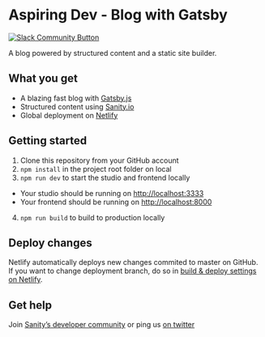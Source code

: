 # Aspiring Dev - Blog with Gatsby 

[![Slack Community Button](https://slack.sanity.io/badge.svg)](https://slack.sanity.io/)

A blog powered by structured content and a static site builder.

## What you get

- A blazing fast blog with [Gatsby.js](https://gatsbyjs.org)
- Structured content using [Sanity.io](https://www.sanity.io)
- Global deployment on [Netlify](https://netlify.com)

## Getting started

1. Clone this repository from your GitHub account
2. `npm install` in the project root folder on local
3. `npm run dev` to start the studio and frontend locally
- Your studio should be running on [http://localhost:3333](http://localhost:3333)
- Your frontend should be running on [http://localhost:8000](http://localhost:8000)

4. `npm run build` to build to production locally

## Deploy changes

Netlify automatically deploys new changes commited to master on GitHub. If you want to change deployment branch, do so in [build & deploy settings on Netlify](https://www.netlify.com/docs/continuous-deployment/#branches-deploys).

## Get help

Join [Sanity’s developer community](https://slack.sanity.io) or ping us [on twitter](https://twitter.com/sanity_io)
